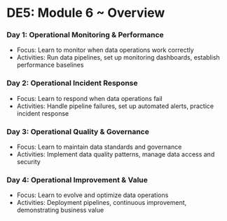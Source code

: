 # DE5: Module 6 ~ Overview

### Day 1: Operational Monitoring & Performance
- Focus: Learn to monitor when data operations work correctly
- Activities: Run data pipelines, set up monitoring dashboards, establish performance baselines

### Day 2: Operational Incident Response
- Focus: Learn to respond when data operations fail
- Activities: Handle pipeline failures, set up automated alerts, practice incident response

### Day 3: Operational Quality & Governance
- Focus: Learn to maintain data standards and governance
- Activities: Implement data quality patterns, manage data access and security

### Day 4: Operational Improvement & Value
- Focus: Learn to evolve and optimize data operations
- Activities: Deployment pipelines, continuous improvement, demonstrating business value

